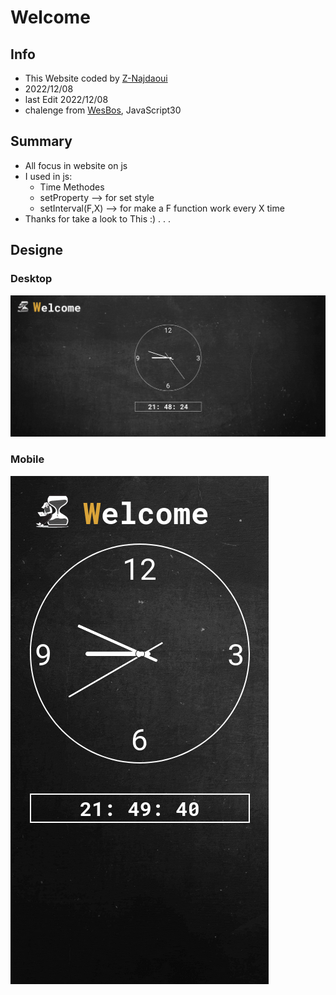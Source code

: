 # Welcome
## Info
- This Website coded by [Z-Najdaoui](https://github.com/Z-Najdaoui)
- 2022/12/08
- last Edit 2022/12/08
- chalenge from [WesBos](https://courses.wesbos.com/account/access/63906d2f40307fbbdeec4148/view/194130650), JavaScript30
## Summary
- All focus in website on js
- I used in js:
    - Time Methodes
    - setProperty --> for set style
    - setInterval(F,X) --> for make a F function work every X time
- Thanks for take a look to This :) . . .
## Designe
### Desktop
![Design preview for the Testimonials grid section coding challenge](./design/Desktop-Design.jpg)
### Mobile
![Design preview for the Testimonials grid section coding challenge](./design/Mobile-Design.jpg)

